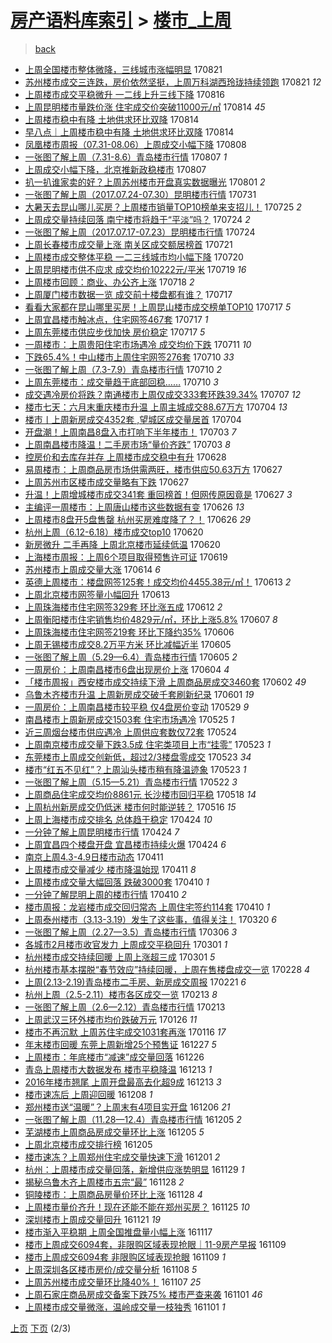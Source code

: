 [房产语料库索引](../../README.md)  > [楼市_上周](楼市_上周.md)
====
> [back](../README.md)

- [上周全国楼市整体微降，三线城市涨幅明显](http://jkwz.applinzi.com/ittc/7004311327441683473.html#%E4%B8%8A%E5%91%A8%E5%85%A8%E5%9B%BD%E6%A5%BC%E5%B8%82%E6%95%B4%E4%BD%93%E5%BE%AE%E9%99%8D%EF%BC%8C%E4%B8%89%E7%BA%BF%E5%9F%8E%E5%B8%82%E6%B6%A8%E5%B9%85%E6%98%8E%E6%98%BE) 170821  
- [苏州楼市成交三连跌，房价依然坚挺，上周万科湖西玲珑持续领跑](http://jkwz.applinzi.com/ittc/7004307700975141904.html#%E8%8B%8F%E5%B7%9E%E6%A5%BC%E5%B8%82%E6%88%90%E4%BA%A4%E4%B8%89%E8%BF%9E%E8%B7%8C%EF%BC%8C%E6%88%BF%E4%BB%B7%E4%BE%9D%E7%84%B6%E5%9D%9A%E6%8C%BA%EF%BC%8C%E4%B8%8A%E5%91%A8%E4%B8%87%E7%A7%91%E6%B9%96%E8%A5%BF%E7%8E%B2%E7%8F%91%E6%8C%81%E7%BB%AD%E9%A2%86%E8%B7%91) 170821 *12* 
- [上周楼市成交平稳微升 一二线上升三线下降](http://jkwz.applinzi.com/ittc/7002434863259714577.html#%E4%B8%8A%E5%91%A8%E6%A5%BC%E5%B8%82%E6%88%90%E4%BA%A4%E5%B9%B3%E7%A8%B3%E5%BE%AE%E5%8D%87+%E4%B8%80%E4%BA%8C%E7%BA%BF%E4%B8%8A%E5%8D%87%E4%B8%89%E7%BA%BF%E4%B8%8B%E9%99%8D) 170816  
- [上周昆明楼市量跌价涨 住宅成交价突破11000元/㎡](http://jkwz.applinzi.com/ittc/7001715805967090704.html#%E4%B8%8A%E5%91%A8%E6%98%86%E6%98%8E%E6%A5%BC%E5%B8%82%E9%87%8F%E8%B7%8C%E4%BB%B7%E6%B6%A8+%E4%BD%8F%E5%AE%85%E6%88%90%E4%BA%A4%E4%BB%B7%E7%AA%81%E7%A0%B411000%E5%85%83%2F%E3%8E%A1) 170814 *45* 
- [上周楼市稳中有降 土地供求环比双降](http://jkwz.applinzi.com/ittc/7001656211018351633.html#%E4%B8%8A%E5%91%A8%E6%A5%BC%E5%B8%82%E7%A8%B3%E4%B8%AD%E6%9C%89%E9%99%8D+%E5%9C%9F%E5%9C%B0%E4%BE%9B%E6%B1%82%E7%8E%AF%E6%AF%94%E5%8F%8C%E9%99%8D) 170814  
- [早八点｜上周楼市稳中有降 土地供求环比双降](http://jkwz.applinzi.com/ittc/7001605554324374544.html#%E6%97%A9%E5%85%AB%E7%82%B9%EF%BD%9C%E4%B8%8A%E5%91%A8%E6%A5%BC%E5%B8%82%E7%A8%B3%E4%B8%AD%E6%9C%89%E9%99%8D+%E5%9C%9F%E5%9C%B0%E4%BE%9B%E6%B1%82%E7%8E%AF%E6%AF%94%E5%8F%8C%E9%99%8D) 170814  
- [凤凰楼市周报（07.31-08.06）上周成交小幅下降](http://jkwz.applinzi.com/ittc/6999501778864047120.html#%E5%87%A4%E5%87%B0%E6%A5%BC%E5%B8%82%E5%91%A8%E6%8A%A5%EF%BC%8807.31-08.06%EF%BC%89%E4%B8%8A%E5%91%A8%E6%88%90%E4%BA%A4%E5%B0%8F%E5%B9%85%E4%B8%8B%E9%99%8D) 170808  
- [一张图了解上周（7.31-8.6）青岛楼市行情](http://jkwz.applinzi.com/ittc/6999108882490983440.html#%E4%B8%80%E5%BC%A0%E5%9B%BE%E4%BA%86%E8%A7%A3%E4%B8%8A%E5%91%A8%EF%BC%887.31-8.6%EF%BC%89%E9%9D%92%E5%B2%9B%E6%A5%BC%E5%B8%82%E8%A1%8C%E6%83%85) 170807 *1* 
- [上周成交小幅下降，北京推新政稳楼市](http://jkwz.applinzi.com/ittc/6998995835508229137.html#%E4%B8%8A%E5%91%A8%E6%88%90%E4%BA%A4%E5%B0%8F%E5%B9%85%E4%B8%8B%E9%99%8D%EF%BC%8C%E5%8C%97%E4%BA%AC%E6%8E%A8%E6%96%B0%E6%94%BF%E7%A8%B3%E6%A5%BC%E5%B8%82) 170807  
- [扒一扒谁家卖的好？上周苏州楼市开盘真实数据曝光](http://jkwz.applinzi.com/ittc/6996804643341206544.html#%E6%89%92%E4%B8%80%E6%89%92%E8%B0%81%E5%AE%B6%E5%8D%96%E7%9A%84%E5%A5%BD%EF%BC%9F%E4%B8%8A%E5%91%A8%E8%8B%8F%E5%B7%9E%E6%A5%BC%E5%B8%82%E5%BC%80%E7%9B%98%E7%9C%9F%E5%AE%9E%E6%95%B0%E6%8D%AE%E6%9B%9D%E5%85%89) 170801 *2* 
- [一张图了解上周（2017.07.24-07.30）昆明楼市行情](http://jkwz.applinzi.com/ittc/6996474080289883152.html#%E4%B8%80%E5%BC%A0%E5%9B%BE%E4%BA%86%E8%A7%A3%E4%B8%8A%E5%91%A8%EF%BC%882017.07.24-07.30%EF%BC%89%E6%98%86%E6%98%8E%E6%A5%BC%E5%B8%82%E8%A1%8C%E6%83%85) 170731  
- [大暑天去昆山哪儿买房？上周楼市销量TOP10榜单来支招儿！](http://jkwz.applinzi.com/ittc/6994267571652920336.html#%E5%A4%A7%E6%9A%91%E5%A4%A9%E5%8E%BB%E6%98%86%E5%B1%B1%E5%93%AA%E5%84%BF%E4%B9%B0%E6%88%BF%EF%BC%9F%E4%B8%8A%E5%91%A8%E6%A5%BC%E5%B8%82%E9%94%80%E9%87%8FTOP10%E6%A6%9C%E5%8D%95%E6%9D%A5%E6%94%AF%E6%8B%9B%E5%84%BF%EF%BC%81) 170725 *2* 
- [上周成交量持续回落 南宁楼市将趋于“平淡”吗？](http://jkwz.applinzi.com/ittc/6993909887829279761.html#%E4%B8%8A%E5%91%A8%E6%88%90%E4%BA%A4%E9%87%8F%E6%8C%81%E7%BB%AD%E5%9B%9E%E8%90%BD+%E5%8D%97%E5%AE%81%E6%A5%BC%E5%B8%82%E5%B0%86%E8%B6%8B%E4%BA%8E%E2%80%9C%E5%B9%B3%E6%B7%A1%E2%80%9D%E5%90%97%EF%BC%9F) 170724 *2* 
- [一张图了解上周（2017.07.17-07.23）昆明楼市行情](http://jkwz.applinzi.com/ittc/6993868822690661393.html#%E4%B8%80%E5%BC%A0%E5%9B%BE%E4%BA%86%E8%A7%A3%E4%B8%8A%E5%91%A8%EF%BC%882017.07.17-07.23%EF%BC%89%E6%98%86%E6%98%8E%E6%A5%BC%E5%B8%82%E8%A1%8C%E6%83%85) 170724  
- [上周长春楼市成交量上涨 南关区成交额居榜首](http://jkwz.applinzi.com/ittc/6992585007980610320.html#%E4%B8%8A%E5%91%A8%E9%95%BF%E6%98%A5%E6%A5%BC%E5%B8%82%E6%88%90%E4%BA%A4%E9%87%8F%E4%B8%8A%E6%B6%A8+%E5%8D%97%E5%85%B3%E5%8C%BA%E6%88%90%E4%BA%A4%E9%A2%9D%E5%B1%85%E6%A6%9C%E9%A6%96) 170721  
- [上周楼市成交整体平稳 一二三线城市均小幅下降](http://jkwz.applinzi.com/ittc/6992319074011710480.html#%E4%B8%8A%E5%91%A8%E6%A5%BC%E5%B8%82%E6%88%90%E4%BA%A4%E6%95%B4%E4%BD%93%E5%B9%B3%E7%A8%B3+%E4%B8%80%E4%BA%8C%E4%B8%89%E7%BA%BF%E5%9F%8E%E5%B8%82%E5%9D%87%E5%B0%8F%E5%B9%85%E4%B8%8B%E9%99%8D) 170720  
- [上周昆明楼市供不应求 成交均价10222元/平米](http://jkwz.applinzi.com/ittc/6992063326396613649.html#%E4%B8%8A%E5%91%A8%E6%98%86%E6%98%8E%E6%A5%BC%E5%B8%82%E4%BE%9B%E4%B8%8D%E5%BA%94%E6%B1%82+%E6%88%90%E4%BA%A4%E5%9D%87%E4%BB%B710222%E5%85%83%2F%E5%B9%B3%E7%B1%B3) 170719 *16* 
- [上周楼市回顾：商业、办公齐上涨](http://jkwz.applinzi.com/ittc/6991590376937620496.html#%E4%B8%8A%E5%91%A8%E6%A5%BC%E5%B8%82%E5%9B%9E%E9%A1%BE%EF%BC%9A%E5%95%86%E4%B8%9A%E3%80%81%E5%8A%9E%E5%85%AC%E9%BD%90%E4%B8%8A%E6%B6%A8) 170718 *2* 
- [上周厦门楼市数据一览 成交前十楼盘都有谁？](http://jkwz.applinzi.com/ittc/6991322271300715536.html#%E4%B8%8A%E5%91%A8%E5%8E%A6%E9%97%A8%E6%A5%BC%E5%B8%82%E6%95%B0%E6%8D%AE%E4%B8%80%E8%A7%88+%E6%88%90%E4%BA%A4%E5%89%8D%E5%8D%81%E6%A5%BC%E7%9B%98%E9%83%BD%E6%9C%89%E8%B0%81%EF%BC%9F) 170717  
- [看看大家都在昆山哪里买房！上周昆山楼市成交榜单TOP10](http://jkwz.applinzi.com/ittc/6991302814729765905.html#%E7%9C%8B%E7%9C%8B%E5%A4%A7%E5%AE%B6%E9%83%BD%E5%9C%A8%E6%98%86%E5%B1%B1%E5%93%AA%E9%87%8C%E4%B9%B0%E6%88%BF%EF%BC%81%E4%B8%8A%E5%91%A8%E6%98%86%E5%B1%B1%E6%A5%BC%E5%B8%82%E6%88%90%E4%BA%A4%E6%A6%9C%E5%8D%95TOP10) 170717 *5* 
- [上周宜昌楼市触冰点，住宅网签467套](http://jkwz.applinzi.com/ittc/6991229371694973969.html#%E4%B8%8A%E5%91%A8%E5%AE%9C%E6%98%8C%E6%A5%BC%E5%B8%82%E8%A7%A6%E5%86%B0%E7%82%B9%EF%BC%8C%E4%BD%8F%E5%AE%85%E7%BD%91%E7%AD%BE467%E5%A5%97) 170717 *1* 
- [上周东莞楼市供应步伐加快 房价稳定](http://jkwz.applinzi.com/ittc/6991169075664126992.html#%E4%B8%8A%E5%91%A8%E4%B8%9C%E8%8E%9E%E6%A5%BC%E5%B8%82%E4%BE%9B%E5%BA%94%E6%AD%A5%E4%BC%90%E5%8A%A0%E5%BF%AB+%E6%88%BF%E4%BB%B7%E7%A8%B3%E5%AE%9A) 170717 *5* 
- [一周楼市：上周贵阳住宅市场遇冷 成交均价下跌](http://jkwz.applinzi.com/ittc/6989082667390600209.html#%E4%B8%80%E5%91%A8%E6%A5%BC%E5%B8%82%EF%BC%9A%E4%B8%8A%E5%91%A8%E8%B4%B5%E9%98%B3%E4%BD%8F%E5%AE%85%E5%B8%82%E5%9C%BA%E9%81%87%E5%86%B7+%E6%88%90%E4%BA%A4%E5%9D%87%E4%BB%B7%E4%B8%8B%E8%B7%8C) 170711 *10* 
- [下跌65.4%！中山楼市上周住宅网签276套](http://jkwz.applinzi.com/ittc/6988754917828068369.html#%E4%B8%8B%E8%B7%8C65.4%25%EF%BC%81%E4%B8%AD%E5%B1%B1%E6%A5%BC%E5%B8%82%E4%B8%8A%E5%91%A8%E4%BD%8F%E5%AE%85%E7%BD%91%E7%AD%BE276%E5%A5%97) 170710 *33* 
- [一张图了解上周（7.3-7.9）青岛楼市行情](http://jkwz.applinzi.com/ittc/6988702061158728709.html#%E4%B8%80%E5%BC%A0%E5%9B%BE%E4%BA%86%E8%A7%A3%E4%B8%8A%E5%91%A8%EF%BC%887.3-7.9%EF%BC%89%E9%9D%92%E5%B2%9B%E6%A5%BC%E5%B8%82%E8%A1%8C%E6%83%85) 170710 *2* 
- [上周东莞楼市：成交量趋于底部回稳……](http://jkwz.applinzi.com/ittc/6988577760870925329.html#%E4%B8%8A%E5%91%A8%E4%B8%9C%E8%8E%9E%E6%A5%BC%E5%B8%82%EF%BC%9A%E6%88%90%E4%BA%A4%E9%87%8F%E8%B6%8B%E4%BA%8E%E5%BA%95%E9%83%A8%E5%9B%9E%E7%A8%B3%E2%80%A6%E2%80%A6) 170710 *3* 
- [成交遇冷房价将跌？南通楼市上周仅成交333套环跌39.34%](http://jkwz.applinzi.com/ittc/6987594191981773841.html#%E6%88%90%E4%BA%A4%E9%81%87%E5%86%B7%E6%88%BF%E4%BB%B7%E5%B0%86%E8%B7%8C%EF%BC%9F%E5%8D%97%E9%80%9A%E6%A5%BC%E5%B8%82%E4%B8%8A%E5%91%A8%E4%BB%85%E6%88%90%E4%BA%A4333%E5%A5%97%E7%8E%AF%E8%B7%8C39.34%25) 170707 *12* 
- [楼市七天：六月末重庆楼市升温 上周主城成交88.67万方](http://jkwz.applinzi.com/ittc/6986490211004318724.html#%E6%A5%BC%E5%B8%82%E4%B8%83%E5%A4%A9%EF%BC%9A%E5%85%AD%E6%9C%88%E6%9C%AB%E9%87%8D%E5%BA%86%E6%A5%BC%E5%B8%82%E5%8D%87%E6%B8%A9+%E4%B8%8A%E5%91%A8%E4%B8%BB%E5%9F%8E%E6%88%90%E4%BA%A488.67%E4%B8%87%E6%96%B9) 170704 *13* 
- [楼市丨上周新房成交4352套 ,望城区成交量居首](http://jkwz.applinzi.com/ittc/6986409936853402628.html#%E6%A5%BC%E5%B8%82%E4%B8%A8%E4%B8%8A%E5%91%A8%E6%96%B0%E6%88%BF%E6%88%90%E4%BA%A44352%E5%A5%97+%2C%E6%9C%9B%E5%9F%8E%E5%8C%BA%E6%88%90%E4%BA%A4%E9%87%8F%E5%B1%85%E9%A6%96) 170704  
- [开盘潮！上周南昌8盘入市打响下半年楼市！](http://jkwz.applinzi.com/ittc/6986104553429533700.html#%E5%BC%80%E7%9B%98%E6%BD%AE%EF%BC%81%E4%B8%8A%E5%91%A8%E5%8D%97%E6%98%8C8%E7%9B%98%E5%85%A5%E5%B8%82%E6%89%93%E5%93%8D%E4%B8%8B%E5%8D%8A%E5%B9%B4%E6%A5%BC%E5%B8%82%EF%BC%81) 170703 *7* 
- [上周南昌楼市降温！二手房市场“量价齐跌”](http://jkwz.applinzi.com/ittc/6986074510670169092.html#%E4%B8%8A%E5%91%A8%E5%8D%97%E6%98%8C%E6%A5%BC%E5%B8%82%E9%99%8D%E6%B8%A9%EF%BC%81%E4%BA%8C%E6%89%8B%E6%88%BF%E5%B8%82%E5%9C%BA%E2%80%9C%E9%87%8F%E4%BB%B7%E9%BD%90%E8%B7%8C%E2%80%9D) 170703 *8* 
- [控房价和去库存并存 上周楼市成交稳中有升](http://jkwz.applinzi.com/ittc/6984253082228491269.html#%E6%8E%A7%E6%88%BF%E4%BB%B7%E5%92%8C%E5%8E%BB%E5%BA%93%E5%AD%98%E5%B9%B6%E5%AD%98+%E4%B8%8A%E5%91%A8%E6%A5%BC%E5%B8%82%E6%88%90%E4%BA%A4%E7%A8%B3%E4%B8%AD%E6%9C%89%E5%8D%87) 170628  
- [易周楼市：上周商品房市场供需两旺，楼市供应50.63万方](http://jkwz.applinzi.com/ittc/6983912853386822661.html#%E6%98%93%E5%91%A8%E6%A5%BC%E5%B8%82%EF%BC%9A%E4%B8%8A%E5%91%A8%E5%95%86%E5%93%81%E6%88%BF%E5%B8%82%E5%9C%BA%E4%BE%9B%E9%9C%80%E4%B8%A4%E6%97%BA%EF%BC%8C%E6%A5%BC%E5%B8%82%E4%BE%9B%E5%BA%9450.63%E4%B8%87%E6%96%B9) 170627  
- [上周苏州市区楼市成交量略有下跌](http://jkwz.applinzi.com/ittc/6983769599756469252.html#%E4%B8%8A%E5%91%A8%E8%8B%8F%E5%B7%9E%E5%B8%82%E5%8C%BA%E6%A5%BC%E5%B8%82%E6%88%90%E4%BA%A4%E9%87%8F%E7%95%A5%E6%9C%89%E4%B8%8B%E8%B7%8C) 170627  
- [升温！上周增城楼市成交341套 重回榜首！但网传原因竟是](http://jkwz.applinzi.com/ittc/6983730808538792965.html#%E5%8D%87%E6%B8%A9%EF%BC%81%E4%B8%8A%E5%91%A8%E5%A2%9E%E5%9F%8E%E6%A5%BC%E5%B8%82%E6%88%90%E4%BA%A4341%E5%A5%97+%E9%87%8D%E5%9B%9E%E6%A6%9C%E9%A6%96%EF%BC%81%E4%BD%86%E7%BD%91%E4%BC%A0%E5%8E%9F%E5%9B%A0%E7%AB%9F%E6%98%AF) 170627 *3* 
- [主编评一周楼市：上周唐山楼市这些数据有变](http://jkwz.applinzi.com/ittc/6983488236490851332.html#%E4%B8%BB%E7%BC%96%E8%AF%84%E4%B8%80%E5%91%A8%E6%A5%BC%E5%B8%82%EF%BC%9A%E4%B8%8A%E5%91%A8%E5%94%90%E5%B1%B1%E6%A5%BC%E5%B8%82%E8%BF%99%E4%BA%9B%E6%95%B0%E6%8D%AE%E6%9C%89%E5%8F%98) 170626 *13* 
- [上周楼市8盘开5盘售罄 杭州买房难度降了？！](http://jkwz.applinzi.com/ittc/6983481141313930245.html#%E4%B8%8A%E5%91%A8%E6%A5%BC%E5%B8%828%E7%9B%98%E5%BC%805%E7%9B%98%E5%94%AE%E7%BD%84+%E6%9D%AD%E5%B7%9E%E4%B9%B0%E6%88%BF%E9%9A%BE%E5%BA%A6%E9%99%8D%E4%BA%86%EF%BC%9F%EF%BC%81) 170626 *29* 
- [杭州上周（6.12-6.18）楼市成交top10](http://jkwz.applinzi.com/ittc/6981280213026472964.html#%E6%9D%AD%E5%B7%9E%E4%B8%8A%E5%91%A8%EF%BC%886.12-6.18%EF%BC%89%E6%A5%BC%E5%B8%82%E6%88%90%E4%BA%A4top10) 170620  
- [新房微升 二手再降 上周北京楼市延续低温](http://jkwz.applinzi.com/ittc/6981192537401197573.html#%E6%96%B0%E6%88%BF%E5%BE%AE%E5%8D%87+%E4%BA%8C%E6%89%8B%E5%86%8D%E9%99%8D+%E4%B8%8A%E5%91%A8%E5%8C%97%E4%BA%AC%E6%A5%BC%E5%B8%82%E5%BB%B6%E7%BB%AD%E4%BD%8E%E6%B8%A9) 170620  
- [上海楼市周报：上周6个项目取得预售许可证](http://jkwz.applinzi.com/ittc/6980941996720915461.html#%E4%B8%8A%E6%B5%B7%E6%A5%BC%E5%B8%82%E5%91%A8%E6%8A%A5%EF%BC%9A%E4%B8%8A%E5%91%A86%E4%B8%AA%E9%A1%B9%E7%9B%AE%E5%8F%96%E5%BE%97%E9%A2%84%E5%94%AE%E8%AE%B8%E5%8F%AF%E8%AF%81) 170619  
- [苏州楼市上周成交量大涨](http://jkwz.applinzi.com/ittc/6978951938694448132.html#%E8%8B%8F%E5%B7%9E%E6%A5%BC%E5%B8%82%E4%B8%8A%E5%91%A8%E6%88%90%E4%BA%A4%E9%87%8F%E5%A4%A7%E6%B6%A8) 170614 *6* 
- [英德上周楼市：楼盘网签125套！成交均价4455.38元/㎡！](http://jkwz.applinzi.com/ittc/6978797838367458308.html#%E8%8B%B1%E5%BE%B7%E4%B8%8A%E5%91%A8%E6%A5%BC%E5%B8%82%EF%BC%9A%E6%A5%BC%E7%9B%98%E7%BD%91%E7%AD%BE125%E5%A5%97%EF%BC%81%E6%88%90%E4%BA%A4%E5%9D%87%E4%BB%B74455.38%E5%85%83%2F%E3%8E%A1%EF%BC%81) 170613 *2* 
- [上周北京楼市网签量小幅回升](http://jkwz.applinzi.com/ittc/6978601631351309317.html#%E4%B8%8A%E5%91%A8%E5%8C%97%E4%BA%AC%E6%A5%BC%E5%B8%82%E7%BD%91%E7%AD%BE%E9%87%8F%E5%B0%8F%E5%B9%85%E5%9B%9E%E5%8D%87) 170613  
- [上周珠海楼市住宅网签329套 环比涨五成](http://jkwz.applinzi.com/ittc/6978309538003289092.html#%E4%B8%8A%E5%91%A8%E7%8F%A0%E6%B5%B7%E6%A5%BC%E5%B8%82%E4%BD%8F%E5%AE%85%E7%BD%91%E7%AD%BE329%E5%A5%97+%E7%8E%AF%E6%AF%94%E6%B6%A8%E4%BA%94%E6%88%90) 170612 *2* 
- [上周衡阳楼市住宅销售均价4829元/㎡，环比上涨5.8%](http://jkwz.applinzi.com/ittc/6976339498303489029.html#%E4%B8%8A%E5%91%A8%E8%A1%A1%E9%98%B3%E6%A5%BC%E5%B8%82%E4%BD%8F%E5%AE%85%E9%94%80%E5%94%AE%E5%9D%87%E4%BB%B74829%E5%85%83%2F%E3%8E%A1%EF%BC%8C%E7%8E%AF%E6%AF%94%E4%B8%8A%E6%B6%A85.8%25) 170607 *8* 
- [上周珠海楼市住宅网签219套 环比下降约35%](http://jkwz.applinzi.com/ittc/6975989138762236933.html#%E4%B8%8A%E5%91%A8%E7%8F%A0%E6%B5%B7%E6%A5%BC%E5%B8%82%E4%BD%8F%E5%AE%85%E7%BD%91%E7%AD%BE219%E5%A5%97+%E7%8E%AF%E6%AF%94%E4%B8%8B%E9%99%8D%E7%BA%A635%25) 170606  
- [上周无锡楼市成交8.2万平方米 环比减幅近半](http://jkwz.applinzi.com/ittc/6975828073424356356.html#%E4%B8%8A%E5%91%A8%E6%97%A0%E9%94%A1%E6%A5%BC%E5%B8%82%E6%88%90%E4%BA%A48.2%E4%B8%87%E5%B9%B3%E6%96%B9%E7%B1%B3+%E7%8E%AF%E6%AF%94%E5%87%8F%E5%B9%85%E8%BF%91%E5%8D%8A) 170605  
- [一张图了解上周（5.29—6.4）青岛楼市行情](http://jkwz.applinzi.com/ittc/6975725345838728197.html#%E4%B8%80%E5%BC%A0%E5%9B%BE%E4%BA%86%E8%A7%A3%E4%B8%8A%E5%91%A8%EF%BC%885.29%E2%80%946.4%EF%BC%89%E9%9D%92%E5%B2%9B%E6%A5%BC%E5%B8%82%E8%A1%8C%E6%83%85) 170605 *2* 
- [一周房价：上周南昌楼市6盘出现房价上涨](http://jkwz.applinzi.com/ittc/6975448152541758468.html#%E4%B8%80%E5%91%A8%E6%88%BF%E4%BB%B7%EF%BC%9A%E4%B8%8A%E5%91%A8%E5%8D%97%E6%98%8C%E6%A5%BC%E5%B8%826%E7%9B%98%E5%87%BA%E7%8E%B0%E6%88%BF%E4%BB%B7%E4%B8%8A%E6%B6%A8) 170604 *4* 
- [「楼市周报」西安楼市成交持续下滑 上周商品房成交3460套](http://jkwz.applinzi.com/ittc/6974688633012356101.html#%E3%80%8C%E6%A5%BC%E5%B8%82%E5%91%A8%E6%8A%A5%E3%80%8D%E8%A5%BF%E5%AE%89%E6%A5%BC%E5%B8%82%E6%88%90%E4%BA%A4%E6%8C%81%E7%BB%AD%E4%B8%8B%E6%BB%91+%E4%B8%8A%E5%91%A8%E5%95%86%E5%93%81%E6%88%BF%E6%88%90%E4%BA%A43460%E5%A5%97) 170602 *49* 
- [乌鲁木齐楼市升温 上周新房成交破千套刷新纪录](http://jkwz.applinzi.com/ittc/6974195922060723204.html#%E4%B9%8C%E9%B2%81%E6%9C%A8%E9%BD%90%E6%A5%BC%E5%B8%82%E5%8D%87%E6%B8%A9+%E4%B8%8A%E5%91%A8%E6%96%B0%E6%88%BF%E6%88%90%E4%BA%A4%E7%A0%B4%E5%8D%83%E5%A5%97%E5%88%B7%E6%96%B0%E7%BA%AA%E5%BD%95) 170601 *19* 
- [一周房价：上周南昌楼市较平稳 仅4盘房价变动](http://jkwz.applinzi.com/ittc/6973220939230610437.html#%E4%B8%80%E5%91%A8%E6%88%BF%E4%BB%B7%EF%BC%9A%E4%B8%8A%E5%91%A8%E5%8D%97%E6%98%8C%E6%A5%BC%E5%B8%82%E8%BE%83%E5%B9%B3%E7%A8%B3+%E4%BB%854%E7%9B%98%E6%88%BF%E4%BB%B7%E5%8F%98%E5%8A%A8) 170529 *9* 
- [南昌楼市上周新房成交1503套 住宅市场遇冷](http://jkwz.applinzi.com/ittc/6971536060243772420.html#%E5%8D%97%E6%98%8C%E6%A5%BC%E5%B8%82%E4%B8%8A%E5%91%A8%E6%96%B0%E6%88%BF%E6%88%90%E4%BA%A41503%E5%A5%97+%E4%BD%8F%E5%AE%85%E5%B8%82%E5%9C%BA%E9%81%87%E5%86%B7) 170525 *1* 
- [近三周烟台楼市供应遇冷 上周供应套数仅72套](http://jkwz.applinzi.com/ittc/6971197164750373893.html#%E8%BF%91%E4%B8%89%E5%91%A8%E7%83%9F%E5%8F%B0%E6%A5%BC%E5%B8%82%E4%BE%9B%E5%BA%94%E9%81%87%E5%86%B7+%E4%B8%8A%E5%91%A8%E4%BE%9B%E5%BA%94%E5%A5%97%E6%95%B0%E4%BB%8572%E5%A5%97) 170524  
- [上周南京楼市成交量下跌3.5成 住宅类项目上市“挂零”](http://jkwz.applinzi.com/ittc/6970841820740191237.html#%E4%B8%8A%E5%91%A8%E5%8D%97%E4%BA%AC%E6%A5%BC%E5%B8%82%E6%88%90%E4%BA%A4%E9%87%8F%E4%B8%8B%E8%B7%8C3.5%E6%88%90+%E4%BD%8F%E5%AE%85%E7%B1%BB%E9%A1%B9%E7%9B%AE%E4%B8%8A%E5%B8%82%E2%80%9C%E6%8C%82%E9%9B%B6%E2%80%9D) 170523 *1* 
- [东莞楼市上周成交创新低，超过2/3楼盘零成交](http://jkwz.applinzi.com/ittc/6970793598156014597.html#%E4%B8%9C%E8%8E%9E%E6%A5%BC%E5%B8%82%E4%B8%8A%E5%91%A8%E6%88%90%E4%BA%A4%E5%88%9B%E6%96%B0%E4%BD%8E%EF%BC%8C%E8%B6%85%E8%BF%872%2F3%E6%A5%BC%E7%9B%98%E9%9B%B6%E6%88%90%E4%BA%A4) 170523 *34* 
- [楼市“红五不见红”？上周汕头楼市稍有降温迹象](http://jkwz.applinzi.com/ittc/6970792218657817605.html#%E6%A5%BC%E5%B8%82%E2%80%9C%E7%BA%A2%E4%BA%94%E4%B8%8D%E8%A7%81%E7%BA%A2%E2%80%9D%EF%BC%9F%E4%B8%8A%E5%91%A8%E6%B1%95%E5%A4%B4%E6%A5%BC%E5%B8%82%E7%A8%8D%E6%9C%89%E9%99%8D%E6%B8%A9%E8%BF%B9%E8%B1%A1) 170523 *1* 
- [一张图了解上周（5.15—5.21）青岛楼市行情](http://jkwz.applinzi.com/ittc/6970535028416054276.html#%E4%B8%80%E5%BC%A0%E5%9B%BE%E4%BA%86%E8%A7%A3%E4%B8%8A%E5%91%A8%EF%BC%885.15%E2%80%945.21%EF%BC%89%E9%9D%92%E5%B2%9B%E6%A5%BC%E5%B8%82%E8%A1%8C%E6%83%85) 170522 *3* 
- [上周商品住宅成交均价8861元 长沙楼市回归平稳](http://jkwz.applinzi.com/ittc/6968939892515013637.html#%E4%B8%8A%E5%91%A8%E5%95%86%E5%93%81%E4%BD%8F%E5%AE%85%E6%88%90%E4%BA%A4%E5%9D%87%E4%BB%B78861%E5%85%83+%E9%95%BF%E6%B2%99%E6%A5%BC%E5%B8%82%E5%9B%9E%E5%BD%92%E5%B9%B3%E7%A8%B3) 170518 *14* 
- [上周杭州新房成交仍低迷 楼市何时能逆转？](http://jkwz.applinzi.com/ittc/6968190594630288388.html#%E4%B8%8A%E5%91%A8%E6%9D%AD%E5%B7%9E%E6%96%B0%E6%88%BF%E6%88%90%E4%BA%A4%E4%BB%8D%E4%BD%8E%E8%BF%B7+%E6%A5%BC%E5%B8%82%E4%BD%95%E6%97%B6%E8%83%BD%E9%80%86%E8%BD%AC%EF%BC%9F) 170516 *15* 
- [上周上海楼市成交排名 总体趋于稳定](http://jkwz.applinzi.com/ittc/6960146589384442885.html#%E4%B8%8A%E5%91%A8%E4%B8%8A%E6%B5%B7%E6%A5%BC%E5%B8%82%E6%88%90%E4%BA%A4%E6%8E%92%E5%90%8D+%E6%80%BB%E4%BD%93%E8%B6%8B%E4%BA%8E%E7%A8%B3%E5%AE%9A) 170424 *10* 
- [一分钟了解上周昆明楼市行情](http://jkwz.applinzi.com/ittc/6960059972414080004.html#%E4%B8%80%E5%88%86%E9%92%9F%E4%BA%86%E8%A7%A3%E4%B8%8A%E5%91%A8%E6%98%86%E6%98%8E%E6%A5%BC%E5%B8%82%E8%A1%8C%E6%83%85) 170424 *7* 
- [上周宜昌四个楼盘开盘 宜昌楼市持续火爆](http://jkwz.applinzi.com/ittc/6960033408200737796.html#%E4%B8%8A%E5%91%A8%E5%AE%9C%E6%98%8C%E5%9B%9B%E4%B8%AA%E6%A5%BC%E7%9B%98%E5%BC%80%E7%9B%98+%E5%AE%9C%E6%98%8C%E6%A5%BC%E5%B8%82%E6%8C%81%E7%BB%AD%E7%81%AB%E7%88%86) 170424 *6* 
- [南京上周4.3-4.9日楼市动态](http://jkwz.applinzi.com/ittc/6955326398523769860.html#%E5%8D%97%E4%BA%AC%E4%B8%8A%E5%91%A84.3-4.9%E6%97%A5%E6%A5%BC%E5%B8%82%E5%8A%A8%E6%80%81) 170411  
- [上周楼市成交量减少 楼市降温始现](http://jkwz.applinzi.com/ittc/6955214721929184260.html#%E4%B8%8A%E5%91%A8%E6%A5%BC%E5%B8%82%E6%88%90%E4%BA%A4%E9%87%8F%E5%87%8F%E5%B0%91+%E6%A5%BC%E5%B8%82%E9%99%8D%E6%B8%A9%E5%A7%8B%E7%8E%B0) 170411 *8* 
- [上周楼市成交量大幅回落 跌破3000套](http://jkwz.applinzi.com/ittc/6954970396330820613.html#%E4%B8%8A%E5%91%A8%E6%A5%BC%E5%B8%82%E6%88%90%E4%BA%A4%E9%87%8F%E5%A4%A7%E5%B9%85%E5%9B%9E%E8%90%BD+%E8%B7%8C%E7%A0%B43000%E5%A5%97) 170410 *1* 
- [一分钟了解昆明上周的楼市行情](http://jkwz.applinzi.com/ittc/6954912827813921797.html#%E4%B8%80%E5%88%86%E9%92%9F%E4%BA%86%E8%A7%A3%E6%98%86%E6%98%8E%E4%B8%8A%E5%91%A8%E7%9A%84%E6%A5%BC%E5%B8%82%E8%A1%8C%E6%83%85) 170410 *2* 
- [楼市周报：龙岩楼市成交回归常态 上周住宅签约114套](http://jkwz.applinzi.com/ittc/6954910236715516933.html#%E6%A5%BC%E5%B8%82%E5%91%A8%E6%8A%A5%EF%BC%9A%E9%BE%99%E5%B2%A9%E6%A5%BC%E5%B8%82%E6%88%90%E4%BA%A4%E5%9B%9E%E5%BD%92%E5%B8%B8%E6%80%81+%E4%B8%8A%E5%91%A8%E4%BD%8F%E5%AE%85%E7%AD%BE%E7%BA%A6114%E5%A5%97) 170410 *1* 
- [上周泰州楼市（3.13-3.19）发生了这些事，值得关注！](http://jkwz.applinzi.com/ittc/6947114616013456388.html#%E4%B8%8A%E5%91%A8%E6%B3%B0%E5%B7%9E%E6%A5%BC%E5%B8%82%EF%BC%883.13-3.19%EF%BC%89%E5%8F%91%E7%94%9F%E4%BA%86%E8%BF%99%E4%BA%9B%E4%BA%8B%EF%BC%8C%E5%80%BC%E5%BE%97%E5%85%B3%E6%B3%A8%EF%BC%81) 170320 *6* 
- [一张图了解上周（2.27—3.5）青岛楼市行情](http://jkwz.applinzi.com/ittc/6941956674956035076.html#%E4%B8%80%E5%BC%A0%E5%9B%BE%E4%BA%86%E8%A7%A3%E4%B8%8A%E5%91%A8%EF%BC%882.27%E2%80%943.5%EF%BC%89%E9%9D%92%E5%B2%9B%E6%A5%BC%E5%B8%82%E8%A1%8C%E6%83%85) 170306 *3* 
- [各城市2月楼市收官发力 上周成交平稳回升](http://jkwz.applinzi.com/ittc/6940120165059658756.html#%E5%90%84%E5%9F%8E%E5%B8%822%E6%9C%88%E6%A5%BC%E5%B8%82%E6%94%B6%E5%AE%98%E5%8F%91%E5%8A%9B+%E4%B8%8A%E5%91%A8%E6%88%90%E4%BA%A4%E5%B9%B3%E7%A8%B3%E5%9B%9E%E5%8D%87) 170301 *1* 
- [杭州楼市成交持续回暖 上周上涨超三成](http://jkwz.applinzi.com/ittc/6939970885825070085.html#%E6%9D%AD%E5%B7%9E%E6%A5%BC%E5%B8%82%E6%88%90%E4%BA%A4%E6%8C%81%E7%BB%AD%E5%9B%9E%E6%9A%96+%E4%B8%8A%E5%91%A8%E4%B8%8A%E6%B6%A8%E8%B6%85%E4%B8%89%E6%88%90) 170301 *5* 
- [杭州楼市基本摆脱“春节效应”持续回暖，上周在售楼盘成交一览](http://jkwz.applinzi.com/ittc/6939754538801300484.html#%E6%9D%AD%E5%B7%9E%E6%A5%BC%E5%B8%82%E5%9F%BA%E6%9C%AC%E6%91%86%E8%84%B1%E2%80%9C%E6%98%A5%E8%8A%82%E6%95%88%E5%BA%94%E2%80%9D%E6%8C%81%E7%BB%AD%E5%9B%9E%E6%9A%96%EF%BC%8C%E4%B8%8A%E5%91%A8%E5%9C%A8%E5%94%AE%E6%A5%BC%E7%9B%98%E6%88%90%E4%BA%A4%E4%B8%80%E8%A7%88) 170228 *4* 
- [上周(2.13-2.19)青岛楼市二手房、新房成交周报](http://jkwz.applinzi.com/ittc/6937084205241730052.html#%E4%B8%8A%E5%91%A8%282.13-2.19%29%E9%9D%92%E5%B2%9B%E6%A5%BC%E5%B8%82%E4%BA%8C%E6%89%8B%E6%88%BF%E3%80%81%E6%96%B0%E6%88%BF%E6%88%90%E4%BA%A4%E5%91%A8%E6%8A%A5) 170221 *6* 
- [杭州上周（2.5-2.11）楼市各区成交一览](http://jkwz.applinzi.com/ittc/6934169825214727173.html#%E6%9D%AD%E5%B7%9E%E4%B8%8A%E5%91%A8%EF%BC%882.5-2.11%EF%BC%89%E6%A5%BC%E5%B8%82%E5%90%84%E5%8C%BA%E6%88%90%E4%BA%A4%E4%B8%80%E8%A7%88) 170213 *8* 
- [一张图了解上周（2.6—2.12）青岛楼市行情](http://jkwz.applinzi.com/ittc/6934168094561010692.html#%E4%B8%80%E5%BC%A0%E5%9B%BE%E4%BA%86%E8%A7%A3%E4%B8%8A%E5%91%A8%EF%BC%882.6%E2%80%942.12%EF%BC%89%E9%9D%92%E5%B2%9B%E6%A5%BC%E5%B8%82%E8%A1%8C%E6%83%85) 170213  
- [上周武汉三环外楼市均价跌破万元](http://jkwz.applinzi.com/ittc/6927249116001469444.html#%E4%B8%8A%E5%91%A8%E6%AD%A6%E6%B1%89%E4%B8%89%E7%8E%AF%E5%A4%96%E6%A5%BC%E5%B8%82%E5%9D%87%E4%BB%B7%E8%B7%8C%E7%A0%B4%E4%B8%87%E5%85%83) 170126 *11* 
- [楼市不再沉默 上周苏住宅成交1031套再涨](http://jkwz.applinzi.com/ittc/6923722775411033092.html#%E6%A5%BC%E5%B8%82%E4%B8%8D%E5%86%8D%E6%B2%89%E9%BB%98+%E4%B8%8A%E5%91%A8%E8%8B%8F%E4%BD%8F%E5%AE%85%E6%88%90%E4%BA%A41031%E5%A5%97%E5%86%8D%E6%B6%A8) 170116 *17* 
- [年末楼市回暖 东莞上周新增25个预售证](http://jkwz.applinzi.com/ittc/6916255306631087108.html#%E5%B9%B4%E6%9C%AB%E6%A5%BC%E5%B8%82%E5%9B%9E%E6%9A%96+%E4%B8%9C%E8%8E%9E%E4%B8%8A%E5%91%A8%E6%96%B0%E5%A2%9E25%E4%B8%AA%E9%A2%84%E5%94%AE%E8%AF%81) 161227 *5* 
- [上周楼市：年底楼市“减速”成交量回落](http://jkwz.applinzi.com/ittc/6916065184887342085.html#%E4%B8%8A%E5%91%A8%E6%A5%BC%E5%B8%82%EF%BC%9A%E5%B9%B4%E5%BA%95%E6%A5%BC%E5%B8%82%E2%80%9C%E5%87%8F%E9%80%9F%E2%80%9D%E6%88%90%E4%BA%A4%E9%87%8F%E5%9B%9E%E8%90%BD) 161226  
- [青岛上周楼市大数据发布 楼市平稳降温](http://jkwz.applinzi.com/ittc/6911185199403893764.html#%E9%9D%92%E5%B2%9B%E4%B8%8A%E5%91%A8%E6%A5%BC%E5%B8%82%E5%A4%A7%E6%95%B0%E6%8D%AE%E5%8F%91%E5%B8%83+%E6%A5%BC%E5%B8%82%E5%B9%B3%E7%A8%B3%E9%99%8D%E6%B8%A9) 161213 *1* 
- [2016年楼市翘尾 上周开盘最高去化超9成](http://jkwz.applinzi.com/ittc/6911056606925423621.html#2016%E5%B9%B4%E6%A5%BC%E5%B8%82%E7%BF%98%E5%B0%BE+%E4%B8%8A%E5%91%A8%E5%BC%80%E7%9B%98%E6%9C%80%E9%AB%98%E5%8E%BB%E5%8C%96%E8%B6%859%E6%88%90) 161213 *3* 
- [楼市速冻后 上周迎回暖](http://jkwz.applinzi.com/ittc/6909152935702692869.html#%E6%A5%BC%E5%B8%82%E9%80%9F%E5%86%BB%E5%90%8E+%E4%B8%8A%E5%91%A8%E8%BF%8E%E5%9B%9E%E6%9A%96) 161208 *1* 
- [郑州楼市送“温暖”？上周末有4项目实开盘](http://jkwz.applinzi.com/ittc/6908572148708148229.html#%E9%83%91%E5%B7%9E%E6%A5%BC%E5%B8%82%E9%80%81%E2%80%9C%E6%B8%A9%E6%9A%96%E2%80%9D%EF%BC%9F%E4%B8%8A%E5%91%A8%E6%9C%AB%E6%9C%894%E9%A1%B9%E7%9B%AE%E5%AE%9E%E5%BC%80%E7%9B%98) 161206 *21* 
- [一张图了解上周（11.28—12.4）青岛楼市行情](http://jkwz.applinzi.com/ittc/6908191535861875717.html#%E4%B8%80%E5%BC%A0%E5%9B%BE%E4%BA%86%E8%A7%A3%E4%B8%8A%E5%91%A8%EF%BC%8811.28%E2%80%9412.4%EF%BC%89%E9%9D%92%E5%B2%9B%E6%A5%BC%E5%B8%82%E8%A1%8C%E6%83%85) 161205 *2* 
- [芜湖楼市上周商品房成交量环比上涨](http://jkwz.applinzi.com/ittc/6908189877723464709.html#%E8%8A%9C%E6%B9%96%E6%A5%BC%E5%B8%82%E4%B8%8A%E5%91%A8%E5%95%86%E5%93%81%E6%88%BF%E6%88%90%E4%BA%A4%E9%87%8F%E7%8E%AF%E6%AF%94%E4%B8%8A%E6%B6%A8) 161205 *5* 
- [上周北京楼市成交排行榜](http://jkwz.applinzi.com/ittc/6908148281816646660.html#%E4%B8%8A%E5%91%A8%E5%8C%97%E4%BA%AC%E6%A5%BC%E5%B8%82%E6%88%90%E4%BA%A4%E6%8E%92%E8%A1%8C%E6%A6%9C) 161205  
- [楼市速冻？上周郑州住宅成交量快速下滑](http://jkwz.applinzi.com/ittc/6906535552727122949.html#%E6%A5%BC%E5%B8%82%E9%80%9F%E5%86%BB%EF%BC%9F%E4%B8%8A%E5%91%A8%E9%83%91%E5%B7%9E%E4%BD%8F%E5%AE%85%E6%88%90%E4%BA%A4%E9%87%8F%E5%BF%AB%E9%80%9F%E4%B8%8B%E6%BB%91) 161201 *2* 
- [杭州：上周楼市成交量回落，新增供应涨势明显](http://jkwz.applinzi.com/ittc/6905991757656753156.html#%E6%9D%AD%E5%B7%9E%EF%BC%9A%E4%B8%8A%E5%91%A8%E6%A5%BC%E5%B8%82%E6%88%90%E4%BA%A4%E9%87%8F%E5%9B%9E%E8%90%BD%EF%BC%8C%E6%96%B0%E5%A2%9E%E4%BE%9B%E5%BA%94%E6%B6%A8%E5%8A%BF%E6%98%8E%E6%98%BE) 161129 *1* 
- [揭秘乌鲁木齐上周楼市五宗“最”](http://jkwz.applinzi.com/ittc/6905632524591432709.html#%E6%8F%AD%E7%A7%98%E4%B9%8C%E9%B2%81%E6%9C%A8%E9%BD%90%E4%B8%8A%E5%91%A8%E6%A5%BC%E5%B8%82%E4%BA%94%E5%AE%97%E2%80%9C%E6%9C%80%E2%80%9D) 161128 *2* 
- [铜陵楼市：上周商品房量价环比上涨](http://jkwz.applinzi.com/ittc/6905567972264772613.html#%E9%93%9C%E9%99%B5%E6%A5%BC%E5%B8%82%EF%BC%9A%E4%B8%8A%E5%91%A8%E5%95%86%E5%93%81%E6%88%BF%E9%87%8F%E4%BB%B7%E7%8E%AF%E6%AF%94%E4%B8%8A%E6%B6%A8) 161128 *4* 
- [上周楼市量价齐升！现在还能不能在郑州买房？](http://jkwz.applinzi.com/ittc/6904392861864166404.html#%E4%B8%8A%E5%91%A8%E6%A5%BC%E5%B8%82%E9%87%8F%E4%BB%B7%E9%BD%90%E5%8D%87%EF%BC%81%E7%8E%B0%E5%9C%A8%E8%BF%98%E8%83%BD%E4%B8%8D%E8%83%BD%E5%9C%A8%E9%83%91%E5%B7%9E%E4%B9%B0%E6%88%BF%EF%BC%9F) 161125 *10* 
- [深圳楼市上周成交量回升](http://jkwz.applinzi.com/ittc/6903053915003552772.html#%E6%B7%B1%E5%9C%B3%E6%A5%BC%E5%B8%82%E4%B8%8A%E5%91%A8%E6%88%90%E4%BA%A4%E9%87%8F%E5%9B%9E%E5%8D%87) 161121 *19* 
- [楼市渐入平稳期 上周全国推盘量小幅上涨](http://jkwz.applinzi.com/ittc/6901434162807833605.html#%E6%A5%BC%E5%B8%82%E6%B8%90%E5%85%A5%E5%B9%B3%E7%A8%B3%E6%9C%9F+%E4%B8%8A%E5%91%A8%E5%85%A8%E5%9B%BD%E6%8E%A8%E7%9B%98%E9%87%8F%E5%B0%8F%E5%B9%85%E4%B8%8A%E6%B6%A8) 161117  
- [楼市上周成交6094套，非限购区域表现抢眼｜11-9房产早报](http://jkwz.applinzi.com/ittc/6898412300179866629.html#%E6%A5%BC%E5%B8%82%E4%B8%8A%E5%91%A8%E6%88%90%E4%BA%A46094%E5%A5%97%EF%BC%8C%E9%9D%9E%E9%99%90%E8%B4%AD%E5%8C%BA%E5%9F%9F%E8%A1%A8%E7%8E%B0%E6%8A%A2%E7%9C%BC%EF%BD%9C11-9%E6%88%BF%E4%BA%A7%E6%97%A9%E6%8A%A5) 161109  
- [楼市上周成交6094套 非限购区域表现抢眼](http://jkwz.applinzi.com/ittc/6898359834566460420.html#%E6%A5%BC%E5%B8%82%E4%B8%8A%E5%91%A8%E6%88%90%E4%BA%A46094%E5%A5%97+%E9%9D%9E%E9%99%90%E8%B4%AD%E5%8C%BA%E5%9F%9F%E8%A1%A8%E7%8E%B0%E6%8A%A2%E7%9C%BC) 161109 *1* 
- [上周深圳各区楼市房价/成交量分析](http://jkwz.applinzi.com/ittc/6898139843371992068.html#%E4%B8%8A%E5%91%A8%E6%B7%B1%E5%9C%B3%E5%90%84%E5%8C%BA%E6%A5%BC%E5%B8%82%E6%88%BF%E4%BB%B7%2F%E6%88%90%E4%BA%A4%E9%87%8F%E5%88%86%E6%9E%90) 161108 *5* 
- [上周苏州楼市成交量环比降40%！](http://jkwz.applinzi.com/ittc/6897889369758630917.html#%E4%B8%8A%E5%91%A8%E8%8B%8F%E5%B7%9E%E6%A5%BC%E5%B8%82%E6%88%90%E4%BA%A4%E9%87%8F%E7%8E%AF%E6%AF%94%E9%99%8D40%25%EF%BC%81) 161107 *25* 
- [上周石家庄商品房成交备案下跌75% 楼市严查来袭](http://jkwz.applinzi.com/ittc/6895587449731810308.html#%E4%B8%8A%E5%91%A8%E7%9F%B3%E5%AE%B6%E5%BA%84%E5%95%86%E5%93%81%E6%88%BF%E6%88%90%E4%BA%A4%E5%A4%87%E6%A1%88%E4%B8%8B%E8%B7%8C75%25+%E6%A5%BC%E5%B8%82%E4%B8%A5%E6%9F%A5%E6%9D%A5%E8%A2%AD) 161101 *46* 
- [上周楼市成交量微涨，温岭成交量一枝独秀](http://jkwz.applinzi.com/ittc/6895460223443010564.html#%E4%B8%8A%E5%91%A8%E6%A5%BC%E5%B8%82%E6%88%90%E4%BA%A4%E9%87%8F%E5%BE%AE%E6%B6%A8%EF%BC%8C%E6%B8%A9%E5%B2%AD%E6%88%90%E4%BA%A4%E9%87%8F%E4%B8%80%E6%9E%9D%E7%8B%AC%E7%A7%80) 161101 *1* 


 [上页](楼市_上周.md) [下页](楼市_上周1.md)          (2/3)